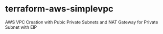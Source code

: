 # terraform-aws-simplevpc
AWS VPC Creation with Pubic Private Subnets and NAT Gateway for Private Subnet with EIP
